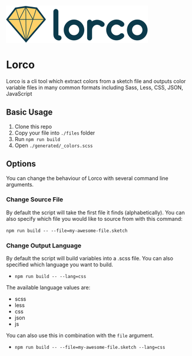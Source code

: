 ![Lorco logo](docs/images/lorco-logo.png)

# Lorco

Lorco is a cli tool which extract colors from a sketch file and outputs color 
variable files in many common formats including Sass, Less, CSS, JSON, JavaScript

## Basic Usage

1. Clone this repo
2. Copy your file into `./files` folder
3. Run `npm run build`
4. Open `./generated/_colors.scss`

## Options

You can change the behaviour of Lorco with several command line arguments.

### Change Source File

By default the script will take the first file it finds (alphabetically).
You can also specify which file you would like to source from with this command:

`npm run build -- --file=my-awesome-file.sketch`

### Change Output Language

By default the script will build variables into a .scss file.
You can also specified which language you want to build.

- `npm run build -- --lang=css`

The available language values are: 
- scss
- less
- css
- json
- js

You can also use this in combination with the `file` argument.

- `npm run build -- --file=my-awesome-file.sketch --lang=css`
